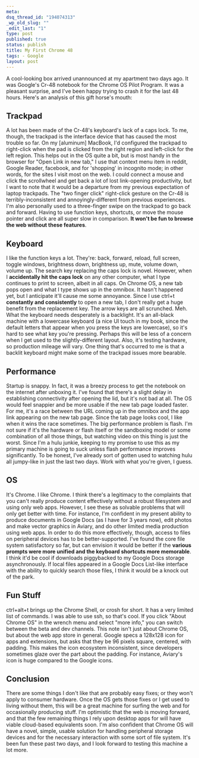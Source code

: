 ```yaml
--- 
meta: 
dsq_thread_id: "194074313" 
_wp_old_slug: "" 
_edit_last: "1" 
type: post 
published: true 
status: publish 
title: My First Chrome 48 
tags: - Google 
layout: post 
--- 
```


A cool-looking box arrived unannounced at my apartment two days ago. It was Google's Cr-48 notebook for the Chrome OS Pilot Program. It was a pleasant surprise, and I've been happy trying to crash it for the last 48 hours. Here's an analysis of this gift horse's mouth: 

## Trackpad

A lot has been made of the Cr-48's keyboard's lack of a caps lock. To me,
though, the trackpad is the interface device that has caused the most trouble
so far. On my [aluminum] MacBook, I'd configured the trackpad to right-click
when the pad is clicked from the right region and left-click for the left
region. This helps out in the OS quite a bit, but is most handy in the browser
for "Open Link in new tab," I use that context menu item in reddit, Google
Reader, facebook, and for 'shopping' in incognito mode; in other words, for
the sites I visit most on the web. I could connect a mouse and click the
scrollwheel and get back a lot of lost link-opening productivity, but I want
to note that it would be a departure from my previous expectation of laptop
trackpads. The "two finger click" right-click gesture on the Cr-48 is
terribly-inconsistent and annoyingly-different from previous experiences. I'm
also personally used to a three-finger swipe on the trackpad to go back and
forward. Having to use function keys, shortcuts, or move the mouse pointer and
click are all super slow in comparison. **It won't be fun to browse the web
without these features**.

## Keyboard

I like the function keys a lot. They're: back, forward, reload, full screen,
toggle windows, brightness down, brightness up, mute, volume down, volume up.
The search key replacing the caps lock is novel. However, when I
**accidentally hit the caps lock** on any other computer, what I type
continues to print to screen, albeit in all caps. On Chrome OS, a new tab pops
open and what I type shows up in the omnibox. It hasn't happened yet, but I
anticipate it'll cause me some annoyance. Since I use ctrl+t **constantly and
consistently** to open a new tab, I don't really get a huge benefit from the
replacement key. The arrow keys are all scrunched. Meh. What the keyboard
needs desperately is a backlight. It's an all-black machine with a lowercase
keyboard (a nice UI touch in my book, since the default letters that appear
when you press the keys are lowercase), so it's hard to see what key you're
pressing. Perhaps this will be less of a concern when I get used to the
slightly-different layout. Also, it's testing hardware, so production mileage
will vary. One thing that's occurred to me is that a backlit keyboard might
make some of the trackpad issues more bearable.

## Performance

Startup is snappy. In fact, it was a breezy process to get the notebook on the
internet after unboxing it. I've found that there's a slight delay in
establishing connectivity after opening the lid, but it's not bad at all. The
OS would feel snappier and be more usable if the new tab page loaded faster.
For me, it's a race between the URL coming up in the omnibox and the app link
appearing on the new tab page. Since the tab page looks cool, I like when it
wins the race sometimes. The big performance problem is flash. I'm not sure if
it's the hardware or flash itself or the sandboxing model or some combination
of all those things, but watching video on this thing is just the worst. Since
I'm a hulu junkie, keeping to my promise to use this as my primary machine is
going to suck unless flash performance improves significantly. To be honest,
I've already sort of gotten used to watching hulu all jumpy-like in just the
last two days. Work with what you're given, I guess.

## OS

It's Chrome. I like Chrome. I think there's a legitimacy to the complaints
that you can't really produce content effectively without a robust filesystem
and using only web apps. However, I see these as solvable problems that will
only get better with time. For instance, I'm confident in my present ability
to produce documents in Google Docs (as I have for 3 years now), edit photos
and make vector graphics in Aviary, and do other limited media production
using web apps. In order to do this more effectively, though, access to files
on peripheral devices has to be better-supported. I've found the core file
system satisfactory so far, but can envision it would be better if the
**various prompts were more unified and the keyboard shortcuts more
memorable**. I think it'd be cool if downloads piggybacked to my Google Docs
storage asynchronously. If local files appeared in a Google Docs List-like
interface with the ability to quickly search those files, I think it would be
a knock out of the park.

## Fun Stuff

ctrl+alt+t brings up the Chrome Shell, or crosh for short. It has a very
limited list of commands. I was able to use ssh, so that's cool. If you click
"About Chrome OS" in the wrench menu and select "more info," you can switch
between the beta and dev channels. This note isn't just about Chrome OS, but
about the web app store in general. Google specs a 128x128 icon for apps and
extensions, but asks that they be 96 pixels square, centered, with padding.
This makes the icon ecosystem inconsistent, since developers sometimes glaze
over the part about the padding. For instance, Aviary's icon is huge compared
to the Google icons.

## Conclusion

There are some things I don't like that are probably easy fixes; or they won't
apply to consumer hardware. Once the OS gets those fixes or I get used to
living without them, this will be a great machine for surfing the web and for
occasionally producing stuff. I'm optimistic that the web is moving forward,
and that the few remaining things I rely upon desktop apps for will have
viable cloud-based equivalents soon. I'm also confident that Chrome OS will
have a novel, simple, usable solution for handling peripheral storage devices
and for the necessary interaction with some sort of file system. It's been fun
these past two days, and I look forward to testing this machine a lot more.

